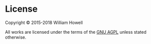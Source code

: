 # License
Copyright © 2015-2018 William Howell

All works are licensed under the terms of the [GNU AGPL](LICENSE) unless stated otherwise.
